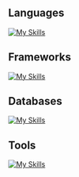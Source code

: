 <h2>Languages</h2>

[![My Skills](https://skillicons.dev/icons?i=ts,js,golang,dart)](https://skillicons.dev)

<h2>Frameworks</h2>

[![My Skills](https://skillicons.dev/icons?i=express,nestjs,react,nextjs,flutter,electron)](https://skillicons.dev)

<h2>Databases</h2>
  
[![My Skills](https://skillicons.dev/icons?i=mongo,postgresql,redis,kafka)](https://skillicons.dev)

<h2>Tools</h2>
 
[![My Skills](https://skillicons.dev/icons?i=vscode,postman,git,aws,vercel,netlify)](https://skillicons.dev)


            


